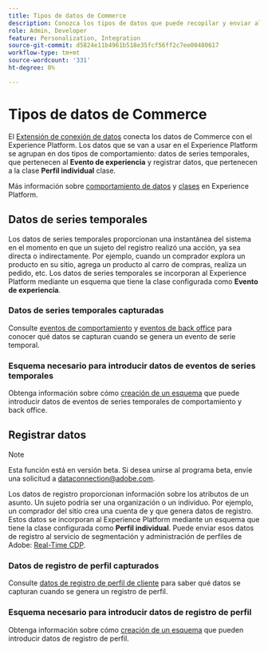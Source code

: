 ```yaml
---
title: Tipos de datos de Commerce
description: Conozca los tipos de datos que puede recopilar y enviar al Experience Platform.
role: Admin, Developer
feature: Personalization, Integration
source-git-commit: d5824e11b4961b518e35fcf56ff2c7ee00480617
workflow-type: tm+mt
source-wordcount: '331'
ht-degree: 0%

---
```


# Tipos de datos de Commerce

El [Extensión de conexión de datos](overview.md) conecta los datos de Commerce con el Experience Platform. Los datos que se van a usar en el Experience Platform se agrupan en dos tipos de comportamiento: datos de series temporales, que pertenecen al **Evento de experiencia** y registrar datos, que pertenecen a la clase **Perfil individual** clase.

Más información sobre [comportamiento de datos](https://experienceleague.adobe.com/docs/experience-platform/xdm/schema/composition.html#data-behaviors) y [clases](https://experienceleague.adobe.com/docs/experience-platform/xdm/schema/composition.html#class) en Experience Platform.

## Datos de series temporales

Los datos de series temporales proporcionan una instantánea del sistema en el momento en que un sujeto del registro realizó una acción, ya sea directa o indirectamente. Por ejemplo, cuando un comprador explora un producto en su sitio, agrega un producto al carro de compras, realiza un pedido, etc. Los datos de series temporales se incorporan al Experience Platform mediante un esquema que tiene la clase configurada como **Evento de experiencia**.

### Datos de series temporales capturadas

Consulte [eventos de comportamiento](events.md) y [eventos de back office](events-backoffice.md) para conocer qué datos se capturan cuando se genera un evento de serie temporal.

### Esquema necesario para introducir datos de eventos de series temporales

Obtenga información sobre cómo [creación de un esquema](update-xdm.md) que puede introducir datos de eventos de series temporales de comportamiento y back office.

## Registrar datos

>[!NOTE]
>
>Esta función está en versión beta. Si desea unirse al programa beta, envíe una solicitud a [dataconnection@adobe.com](mailto:dataconnection@adobe.com).

Los datos de registro proporcionan información sobre los atributos de un asunto. Un sujeto podría ser una organización o un individuo. Por ejemplo, un comprador del sitio crea una cuenta de y que genera datos de registro. Estos datos se incorporan al Experience Platform mediante un esquema que tiene la clase configurada como **Perfil individual**. Puede enviar esos datos de registro al servicio de segmentación y administración de perfiles de Adobe: [Real-Time CDP](https://experienceleague.adobe.com/docs/experience-platform/rtcdp/intro/rtcdp-intro/overview.html).

### Datos de registro de perfil capturados

Consulte [datos de registro de perfil de cliente](events-profilerecord.md) para saber qué datos se capturan cuando se genera un registro de perfil.

### Esquema necesario para introducir datos de registro de perfil

Obtenga información sobre cómo [creación de un esquema](profile-data.md) que pueden introducir datos de registro de perfil.
